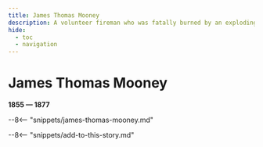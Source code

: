 ```yaml
---
title: James Thomas Mooney
description: A volunteer fireman who was fatally burned by an exploding cask of spirits
hide:
  - toc
  - navigation 
---
```


# James Thomas Mooney

**1855 — 1877**

--8<-- "snippets/james-thomas-mooney.md"

--8<-- "snippets/add-to-this-story.md"